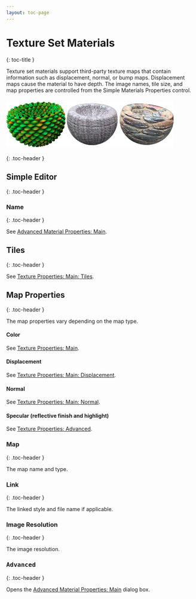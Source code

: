 ```yaml
---
layout: toc-page
---
```



# Texture Set Materials
{: toc-title }

Texture set materials support&#160;third-party texture maps that contain information such as displacement, normal, or bump maps. Displacement maps cause the material to have depth. The image names, tile size, and map properties are controlled from the Simple Materials Properties control.


### <img src="TextureSet.png"/>
{: .toc-header }


## Simple Editor
{: .toc-header }


### Name
{: .toc-header }

See [Advanced Material Properties: Main](Advanced_Material_Properties_Main.htm#Name).


## Tiles
{: .toc-header }

See [Texture Properties: Main: Tiles](Texture_Properties_Main.htm#Tiles).


## Map Properties
{: .toc-header }

The map properties vary depending on the map type.


#### Color

See [Texture Properties: Main](Texture_Properties_Main.html).


#### Displacement

See [Texture Properties: Main: Displacement](Texture_Properties_Main.htm#Displacement).


#### Normal

See [Texture Properties: Main: Normal](Texture_Properties_Main.htm#Normal).


#### Specular (reflective finish and highlight)

See [Texture Properties: Advanced](Texture_Properties_Main.htm#Advanced).


### Map
{: .toc-header }

The map name and type.


### Link
{: .toc-header }

The linked style and file name if applicable.


### Image Resolution
{: .toc-header }

The image resolution.


###  <kbd>Advanced</kbd> 
{: .toc-header }

Opens the [Advanced Material Properties: Main](Advanced_Material_Properties_Main.html) dialog box.

